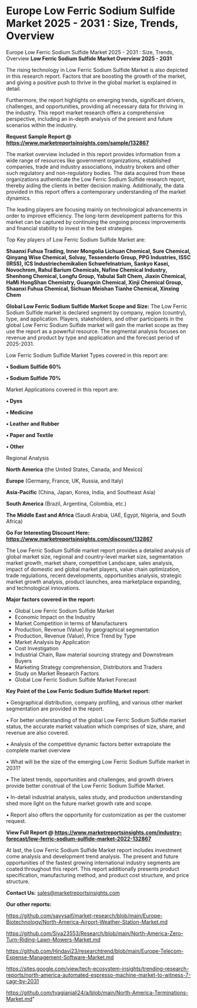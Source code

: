 # Europe Low Ferric Sodium Sulfide Market 2025 - 2031 : Size, Trends, Overview
Europe Low Ferric Sodium Sulfide Market 2025 - 2031 : Size, Trends, Overview
<Strong> Low Ferric Sodium Sulfide Market Overview 2025 - 2031</strong>

The rising technology in Low Ferric Sodium Sulfide Market is also depicted in this research report. Factors that are boosting the growth of the market, and giving a positive push to thrive in the global market is explained in detail.

Furthermore, the report highlights on emerging trends, significant drivers, challenges, and opportunities, providing all necessary data for thriving in the industry. This report market research offers a comprehensive perspective, including an in-depth analysis of the present and future scenarios within the industry.

<strong>Request Sample Report @ <a href=https://www.marketreportsinsights.com/sample/132867>https://www.marketreportsinsights.com/sample/132867</a></strong>

The market overview included in this report provides information from a wide range of resources like government organizations, established companies, trade and industry associations, industry brokers and other such regulatory and non-regulatory bodies. The data acquired from these organizations authenticate the Low Ferric Sodium Sulfide research report, thereby aiding the clients in better decision making. Additionally, the data provided in this report offers a contemporary understanding of the market dynamics.

The leading players are focusing mainly on technological advancements in order to improve efficiency. The long-term development patterns for this market can be captured by continuing the ongoing process improvements and financial stability to invest in the best strategies.

Top Key players of Low Ferric Sodium Sulfide Market are:

<strong>Shaanxi Fuhua Trading, Inner Mongolia Lichuan Chemical, Sure Chemical, Qinyang Wise Chemical, Solvay, Tessenderlo Group, PPG Industries, ISSC (IRSS), ICS Industriechemikalien Schwefelnatrium, Sankyo Kasei, Novochrom, Rahul Barium Chemicals, Nafine Chemical Industry, Shenhong Chemical, Longfu Group, Yabulai Salt Chem, Jiaxin Chemical, HaMi HongShan Chemistry, Guangxin Chemical, Xinji Chemical Group, Shaanxi Fuhua Chemical, Sichuan Meishan Tianhe Chemical, Xinxing Chem</strong>

<strong><b>Global Low Ferric Sodium Sulfide Market Scope and Size:</b></strong>
The Low Ferric Sodium Sulfide market is declared segment by company, region (country), type, and application. Players, stakeholders, and other participants in the global Low Ferric Sodium Sulfide market will gain the market scope as they use the report as a powerful resource. The segmental analysis focuses on revenue and product by type and application and the forecast period of 2025-2031.

Low Ferric Sodium Sulfide Market Types covered in this report are:

<strong>• Sodium Sulfide 60%

• Sodium Sulfide 70%</strong>

Market Applications covered in this report are:

<strong>• Dyes

• Medicine

• Leather and Rubber

• Paper and Textile

• Other</strong> 

Regional Analysis

<strong>North America</strong> (the United States, Canada, and Mexico)

<strong>Europe</strong> (Germany, France, UK, Russia, and Italy)

<strong>Asia-Pacific</strong> (China, Japan, Korea, India, and Southeast Asia)

<strong>South America</strong> (Brazil, Argentina, Colombia, etc.)

<strong>The Middle East and Africa</strong> (Saudi Arabia, UAE, Egypt, Nigeria, and South Africa)

<strong>Go For Interesting Discount Here: <a href=https://www.marketreportsinsights.com/discount/132867>https://www.marketreportsinsights.com/discount/132867</a></strong>

The Low Ferric Sodium Sulfide market report provides a detailed analysis of global market size, regional and country-level market size, segmentation market growth, market share, competitive Landscape, sales analysis, impact of domestic and global market players, value chain optimization, trade regulations, recent developments, opportunities analysis, strategic market growth analysis, product launches, area marketplace expanding, and technological innovations.

<strong><b>Major factors covered in the report:</b></strong>
<ul>
  <li>Global Low Ferric Sodium Sulfide Market </li>
  <li>Economic Impact on the Industry</li>
  <li>Market Competition in terms of Manufacturers</li>
  <li>Production, Revenue (Value) by geographical segmentation</li>
  <li>Production, Revenue (Value), Price Trend by Type</li>
  <li>Market Analysis by Application</li>
  <li>Cost Investigation</li>
  <li>Industrial Chain, Raw material sourcing strategy and Downstream Buyers</li>
  <li>Marketing Strategy comprehension, Distributors and Traders</li>
  <li>Study on Market Research Factors</li>
  <li>Global Low Ferric Sodium Sulfide Market Forecast</li>
</ul>

<strong><b>Key Point of the Low Ferric Sodium Sulfide Market report:</b></strong>

• Geographical distribution, company profiling, and various other market segmentation are provided in the report.

• For better understanding of the global Low Ferric Sodium Sulfide market status, the accurate market valuation which comprises of size, share, and revenue are also covered.

• Analysis of the competitive dynamic factors better extrapolate the complete market overview

• What will be the size of the emerging Low Ferric Sodium Sulfide market in 2031?

• The latest trends, opportunities and challenges, and growth drivers provide better construal of the Low Ferric Sodium Sulfide Market.

• In-detail industrial analysis, sales study, and production understanding shed more light on the future market growth rate and scope.

• Report also offers the opportunity for customization as per the customer request.

<strong><b>View Full Report @ <a href=https://www.marketreportsinsights.com/industry-forecast/low-ferric-sodium-sulfide-market-2022-132867>https://www.marketreportsinsights.com/industry-forecast/low-ferric-sodium-sulfide-market-2022-132867</a></b></strong>


At last, the Low Ferric Sodium Sulfide Market report includes investment come analysis and development trend analysis. The present and future opportunities of the fastest growing international industry segments are coated throughout this report. This report additionally presents product specification, manufacturing method, and product cost structure, and price structure.

<strong>Contact Us:</strong>
sales@marketreportsinsights.com

<strong>Our other reports:</strong>

<a href=https://github.com/sayysaif/market-research/blob/main/Europe-Biotechnology/North-America-Airport-Weather-Station-Market.md>https://github.com/sayysaif/market-research/blob/main/Europe-Biotechnology/North-America-Airport-Weather-Station-Market.md</a>

<a href=https://github.com/Siya23553/Research/blob/main/North-America-Zero-Turn-Riding-Lawn-Mowers-Market.md>https://github.com/Siya23553/Research/blob/main/North-America-Zero-Turn-Riding-Lawn-Mowers-Market.md</a>

<a href=https://github.com/Hindavi23/researchtrend/blob/main/Europe-Telecom-Expense-Management-Software-Market.md>https://github.com/Hindavi23/researchtrend/blob/main/Europe-Telecom-Expense-Management-Software-Market.md</a>

<a href=https://sites.google.com/view/tech-ecosystem-insights/trending-research-reports/north-america-automated-espresso-machine-market-to-witness-7-cagr-by-2031>https://sites.google.com/view/tech-ecosystem-insights/trending-research-reports/north-america-automated-espresso-machine-market-to-witness-7-cagr-by-2031</a>

<a href=https://github.com/tyagianjali24/a/blob/main/North-America-Terminations-Market.md>https://github.com/tyagianjali24/a/blob/main/North-America-Terminations-Market.md</a>"
